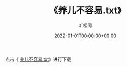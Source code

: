 ﻿---
title:  《养儿不容易.txt》
date:   2022-01-01T00:00:00+00:00
author: 听松阁
layout: post
permalink: /养儿不容易/
categories: 小说
tags: [小说]
---

点击《 [养儿不容易.txt](http://img.660000.xyz/bookstukust/book/bntxt/10/养儿不容易.txt)》进行下载